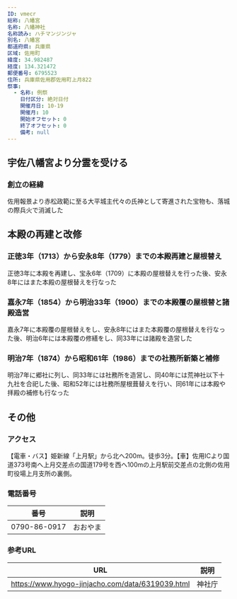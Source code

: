 ```yaml
---
ID: vmecr
総称: 八幡宮
名称: 八幡神社
名称読み: ハチマンジンジャ
別名: 八幡宮
都道府県: 兵庫県
区域: 佐用町
緯度: 34.982487
経度: 134.321472
郵便番号: 6795523
住所: 兵庫県佐用郡佐用町上月822
祭事:
  - 名称: 例祭
    日付区分: 絶対日付
    開催月日: 10-19
    開催月: 10
    開始オフセット: 0
    終了オフセット: 0
    備考: null
---
```


## 宇佐八幡宮より分霊を受ける

### 創立の経緯

佐用報景より赤松政範に至る大平城主代々の氏神として寄進された宝物も、落城の際兵火で消滅した

## 本殿の再建と改修

### 正徳3年（1713）から安永8年（1779）までの本殿再建と屋根替え

正徳3年に本殿を再建し、宝永6年（1709）に本殿の屋根替えを行った後、安永8年にはまた本殿の屋根替えを行なった

### 嘉永7年（1854）から明治33年（1900）までの本殿覆の屋根替と諸殿造営

嘉永7年に本殿覆の屋根替えをし、安永8年にはまた本殿覆の屋根替えを行なった後、明治6年には本殿覆の修繕をし、同33年には諸殿を造営した

### 明治7年（1874）から昭和61年（1986）までの社務所新築と補修

明治7年に郷社に列し、同33年には社務所を造営し、同40年には荒神社以下十九社を合祀した後、昭和52年には社務所屋根葺替えを行い、同61年には本殿や拝殿の補修も行なった

## その他

### アクセス

【電車・バス】姫新線「上月駅」から北へ200m。徒歩3分。【車】佐用ICより国道373号南へ上月交差点の国道179号を西へ100mの上月駅前交差点の北側の佐用町役場上月支所の裏側。

### 電話番号

| 番号         | 説明     |
| ------------ | -------- |
| 0790-86-0917 | おおやま |

### 参考URL

| URL                                              | 説明   |
| ------------------------------------------------ | ------ |
| https://www.hyogo-jinjacho.com/data/6319039.html | 神社庁 |
